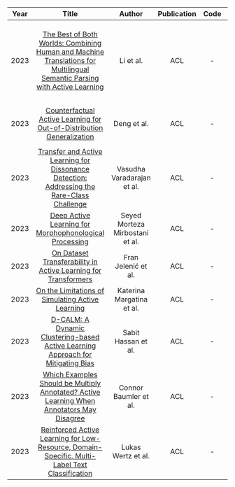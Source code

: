 | Year |                                                                                Title                                                                                |   Author   | Publication | Code | Tags | Notes | Tasks | Datasets|
|:----:|:-------------------------------------------------------------------------------------------------------------------------------------------------------------------:|:----------:|:-----------:|:----:|:----:|:-------------------------------------------------------------------------------------------------------------------------------------------------------------------:|:-----:|:-----:|
|2023| [The Best of Both Worlds: Combining Human and Machine Translations for Multilingual Semantic Parsing with Active Learning](https://aclanthology.org/2023.acl-long.529.pdf)|Li et al. |ACL |   -    |    Multilingual Semantic Parsing   | `Hybrid`, `BERT-LSTM`, `None`, `PT+FT`, `Hard`      |  GEOQUERY, NLMAP     |    Most semantically diversified and representative utterances improves the parser performance to the greatest extent.   |
|2023| [Counterfactual Active Learning for Out-of-Distribution Generalization](https://aclanthology.org/2023.acl-long.636/)|Deng et al. |ACL |   -    |   Dissonance Detection    |  `Uncertainty`, `RoBERTa-based`, `Transfer Learning`, `PT+FT`, `Hard`    |    build a dissonance dataset   |       |
|2023| [Transfer and Active Learning for Dissonance Detection: Addressing the Rare-Class Challenge](https://aclanthology.org/2023.acl-long.665/)|Vasudha Varadarajan et al. |ACL |       -|   Sentiment Analysis and Natural language Inference    |   `Informative`, `RoBERTa`, `Counterfactual thinking`, `PT+FT`, `Hard`    |   IMDB,     |       |
|2023| [Deep Active Learning for Morphophonological Processing](https://aclanthology.org/2023.acl-short.69/)|Seyed Morteza Mirbostani et al. |ACL |   -    |  morphological processing     |  `informative`, `DNNs`, `None`, `PT+FT`, `Hard`     |       |  Arabic morphophonology dataset    |   data acquisition obstacles still persist for rare-class tasks    |
|2023| [On Dataset Transferability in Active Learning for Transformers](https://aclanthology.org/2023.findings-acl.144/)|Fran Jelenić et al. |ACL |   -    |       |       |       |       |
|2023| [On the Limitations of Simulating Active Learning](https://aclanthology.org/2023.findings-acl.269/)|Katerina Margatina et al. |ACL |   -    |       |       |       |       |
|2023| [D-CALM: A Dynamic Clustering-based Active Learning Approach for Mitigating Bias](https://aclanthology.org/2023.findings-acl.342/)|Sabit Hassan et al. |ACL |   -    |       |       |       |       |
|2023| [Which Examples Should be Multiply Annotated? Active Learning When Annotators May Disagree](https://aclanthology.org/2023.findings-acl.658/)|Connor Baumler et al. |ACL |  -     |       |       |       |       |
|2023| [Reinforced Active Learning for Low-Resource, Domain-Specific, Multi-Label Text Classification](https://aclanthology.org/2023.findings-acl.697/)|Lukas Wertz et al. |ACL | -      |       |       |       |       |
